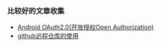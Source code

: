 ### 比较好的文章收集
+ [Android OAuth2.0(开放授权Open Authorization)](http://www.jianshu.com/p/ef6d26e46ff1)
+ [github远程仓库的使用](https://www.liaoxuefeng.com/wiki/0013739516305929606dd18361248578c67b8067c8c017b000/001374385852170d9c7adf13c30429b9660d0eb689dd43a000)
